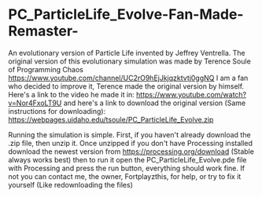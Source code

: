 # PC_ParticleLife_Evolve-Fan-Made-Remaster-
An evolutionary version of Particle Life invented by Jeffrey Ventrella. The original version of this evolutionary simulation was made by Terence Soule of Programming Chaos https://www.youtube.com/channel/UC2rO9hEjJkjqzktvtj0ggNQ I am a fan who decided to improve it, Terence made the original version by himself. Here's a link to the video he made it in: https://www.youtube.com/watch?v=Nor4FxoLT9U and here's a link to download the original version (Same instructions for downloading): https://webpages.uidaho.edu/tsoule/PC_ParticleLife_Evolve.zip

Running the simulation is simple. First, if you haven't already download the .zip file, then unzip it. Once unzipped if you don't have Processing installed download the newest version from https://processing.org/download (Stable always works best) then to run it open the PC_ParticleLife_Evolve.pde file with Processing and press the run button, everything should work fine. If not you can contact me, the owner, Fortplayzthis, for help, or try to fix it yourself (Like redownloading the files)
